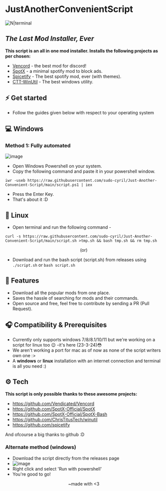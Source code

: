 # JustAnotherConvenientScript
![N|terminal](https://github.com/sudo-cyril/Just-Another-Convenient-Script/assets/120585028/7f9d7a99-0f6a-4ee5-977f-24bee9a216d8)

## _The Last Mod Installer, Ever_

**This script is an all in one mod installer. Installs the following projects as per chosen:**

- [Vencord](https://vencord.dev/) - the best mod for discord!
- [SpotX](https://spotx.netlify.app/) - a minimal spotify mod to block ads.
- [Spicetify](https://spicetify.app/) - The best spotify mod, ever (with themes).
- [CTT-WinUtil](https://github.com/ChrisTitusTech/winutil) - The best windows utility.

## ⚡ Get started
- Follow the guides given below with respect to your operating system
## 💻 Windows
### Method 1: Fully automated
![image](https://github.com/sudo-cyril/Just-Another-Convenient-Script/assets/58302941/730c8f30-ba93-461a-adfa-1c4caad3d26d)

- Open Windows Powershell on your system.
- Copy the following command and paste it in your powershell window.
```
iwr -useb https://raw.githubusercontent.com/sudo-cyril/Just-Another-Convenient-Script/main/script.ps1 | iex
```
- Press the Enter Key.
- That's about it :D
## 🐧 Linux
- Open terminal and run the following command -
```
curl -s https://raw.githubusercontent.com/sudo-cyril/Just-Another-Convenient-Script/main/script.sh >tmp.sh && bash tmp.sh && rm tmp.sh
```
<p align="center">(or)</p>

- Download and run the bash script (script.sh) from releases using ```./script.sh``` or ```bash script.sh```

## 🚩 Features
- Download all the popular mods from one place.
- Saves the hassle of searching for mods and their commands.
- Open source and free, feel free to contribute by sending a PR (Pull Request).
 
## 🎧 Compatibility & Prerequisites
- Currently only supports windows 7/8/8.1/10/11 but we're working on a script for linux too 😉 -it's here (23-3-24)😳
- We aren't working a port for mac as of now as none of the script writers own one :>
- A **windows** or **linux** installation with an internet connection and terminal is all you need :)

## ⚙ Tech

**This script is only possible thanks to these awesome projects:**

- https://github.com/Vendicated/Vencord
- https://github.com/SpotX-Official/SpotX
- https://github.com/SpotX-Official/SpotX-Bash
- https://github.com/ChrisTitusTech/winutil
- https://github.com/spicetify

And ofcourse a big thanks to github :D

### Alternate method (windows)
- Download the script directly from the releases page
- ![image](https://github.com/sudo-cyril/Just-Another-Convenient-Script/assets/58302941/c9d27374-e5a4-4988-bbe3-8a61e8ec56df)
- Right click and select 'Run with powershell'
- You're good to go!

            
<p align="center">~made with <3</p>
